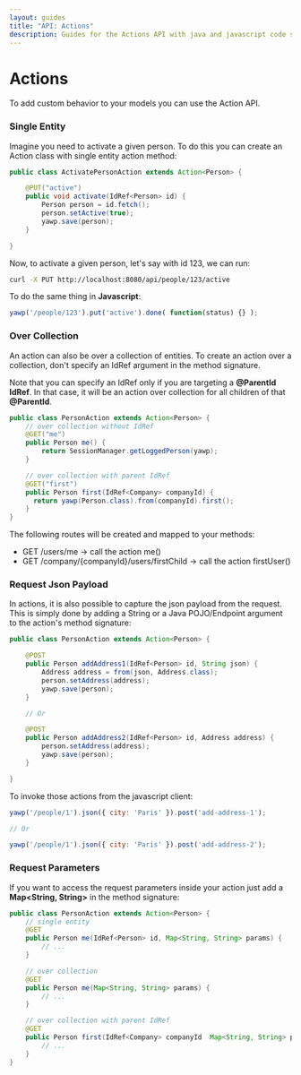 ```yaml
---
layout: guides
title: "API: Actions"
description: Guides for the Actions API with java and javascript code samples
---
```

# Actions

To add custom behavior to your models you can use the Action API.

### Single Entity

Imagine you need to activate a given person. To do this you can create an Action class with
single entity action method:

~~~ java
public class ActivatePersonAction extends Action<Person> {

    @PUT("active")
    public void activate(IdRef<Person> id) {
        Person person = id.fetch();
        person.setActive(true);
        yawp.save(person);
    }

}
~~~

Now, to activate a given person, let's say with id 123, we can run:

~~~ bash
curl -X PUT http://localhost:8080/api/people/123/active
~~~

To do the same thing in __Javascript__:

~~~ javascript
yawp('/people/123').put('active').done( function(status) {} );
~~~

### Over Collection

An action can also be over a collection of entities. To create an action over a collection,
don't specify an IdRef argument in the method signature.

Note that you can specify an IdRef only if you are targeting a __@ParentId IdRef__. In that case, it will
be an action over collection for all children of that __@ParentId__.

~~~ java
public class PersonAction extends Action<Person> {
    // over collection without IdRef
    @GET("me")
    public Person me() {
        return SessionManager.getLoggedPerson(yawp);
    }

    // over collection with parent IdRef
    @GET("first")
    public Person first(IdRef<Company> companyId) {
      return yawp(Person.class).from(companyId).first();
    }
}
~~~

The following routes will be created and mapped to your methods:

  * GET /users/me -> call the action me()
  * GET /company/{companyId}/users/firstChild -> call the action firstUser()

### Request Json Payload

In actions, it is also possible to capture the json payload from the request.
This is simply done by adding a String or a Java POJO/Endpoint argument to the action's
method signature:

~~~ java
public class PersonAction extends Action<Person> {

    @POST
    public Person addAddress1(IdRef<Person> id, String json) {
        Address address = from(json, Address.class);
        person.setAddress(address);
        yawp.save(person);
    }

    // Or

    @POST
    public Person addAddress2(IdRef<Person> id, Address address) {
        person.setAddress(address);
        yawp.save(person);
    }

}
~~~

To invoke those actions from the javascript client:

~~~ javascript
yawp('/people/1').json({ city: 'Paris' }).post('add-address-1');

// Or

yawp('/people/1').json({ city: 'Paris' }).post('add-address-2');
~~~

### Request Parameters

If you want to access the request parameters inside your action just add
a __Map<String, String>__ in the method signature:

~~~ java
public class PersonAction extends Action<Person> {
    // single entity
    @GET
    public Person me(IdRef<Person> id, Map<String, String> params) {
        // ...
    }

    // over collection
    @GET
    public Person me(Map<String, String> params) {
        // ...
    }

    // over collection with parent IdRef
    @GET
    public Person first(IdRef<Company> companyId  Map<String, String> params) {
        // ...
    }
}
~~~
